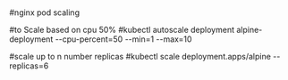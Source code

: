 #
#nginx pod scaling 

#to Scale based on cpu 50%
#kubectl autoscale deployment alpine-deployment --cpu-percent=50 --min=1 --max=10

#scale up to n number replicas
#kubectl scale deployment.apps/alpine --replicas=6 